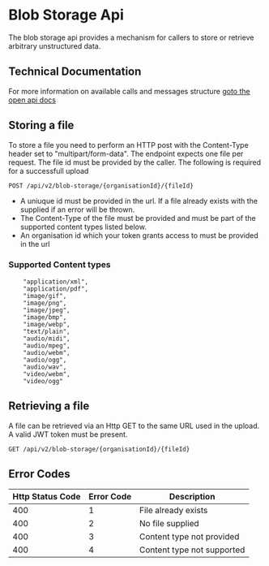# Blob Storage Api

The blob storage api provides a mechanism for callers to store or retrieve arbitrary unstructured data.

## Technical Documentation
For more information on available calls and messages structure [goto the open api docs](http://secure.trackmatic.co.za/documentation/blob-storage.html)

## Storing a file

To store a file you need to perform an HTTP post with the Content-Type header set to "multipart/form-data". The endpoint expects one file per request. The file id must be provided by the caller. The following is required for a successfull upload

```
POST /api/v2/blob-storage/{organisationId}/{fileId}
```

- A uniuque id must be provided in the url. If a file already exists with the supplied if an error will be thrown.
- The Content-Type of the file must be provided and must be part of the supported content types listed below.
- An organisation id which your token grants access to must be provided in the url

### Supported Content types

```
    "application/xml",
    "application/pdf",
    "image/gif",
    "image/png",
    "image/jpeg",
    "image/bmp",
    "image/webp",
    "text/plain",
    "audio/midi",
    "audio/mpeg",
    "audio/webm",
    "audio/ogg",
    "audio/wav",
    "video/webm",
    "video/ogg"
```

## Retrieving a file

A file can be retrieved via an Http GET to the same URL used in the upload. A valid JWT token must be present.

```
GET /api/v2/blob-storage/{organisationId}/{fileId}
```

## Error Codes

|Http Status Code|Error Code|Description|
|----------------|----------|-----------|
|400|1|File already exists|
|400|2|No file supplied|
|400|3|Content type not provided|
|400|4|Content type not supported|

